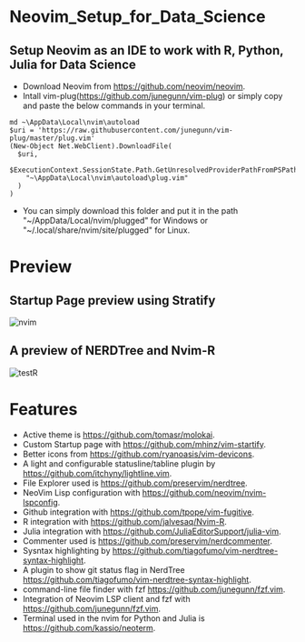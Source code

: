 # Neovim_Setup_for_Data_Science
## Setup Neovim as an IDE to work with R, Python, Julia for Data Science
* Download Neovim from https://github.com/neovim/neovim.
* Intall vim-plug(https://github.com/junegunn/vim-plug) or simply copy and paste the below commands in your terminal.
```
md ~\AppData\Local\nvim\autoload
$uri = 'https://raw.githubusercontent.com/junegunn/vim-plug/master/plug.vim'
(New-Object Net.WebClient).DownloadFile(
  $uri,
  $ExecutionContext.SessionState.Path.GetUnresolvedProviderPathFromPSPath(
    "~\AppData\Local\nvim\autoload\plug.vim"
  )
)
```

* You can simply download this folder and put it in the path "~/AppData/Local/nvim/plugged" for Windows or "~/.local/share/nvim/site/plugged" for Linux.

# Preview
## Startup Page preview using Stratify
![nvim](https://user-images.githubusercontent.com/42490023/135728595-beb8556b-a2aa-4ec4-ba44-f058f591f451.jpg)
## A preview of NERDTree and Nvim-R
![testR](https://user-images.githubusercontent.com/42490023/135729956-18db7c28-9cd5-40bf-a91a-9662fc091268.jpg)

# Features
* Active theme is https://github.com/tomasr/molokai.
* Custom Startup page with https://github.com/mhinz/vim-startify.
* Better icons from https://github.com/ryanoasis/vim-devicons.
* A light and configurable statusline/tabline plugin by https://github.com/itchyny/lightline.vim.
* File Explorer used is https://github.com/preservim/nerdtree.
* NeoVim Lisp configuration with https://github.com/neovim/nvim-lspconfig.
* Github integration with https://github.com/tpope/vim-fugitive.
* R integration with https://github.com/jalvesaq/Nvim-R.
* Julia integration with https://github.com/JuliaEditorSupport/julia-vim.
* Commenter used is https://github.com/preservim/nerdcommenter.
* Sysntax highlighting by https://github.com/tiagofumo/vim-nerdtree-syntax-highlight.
* A plugin to show git status flag in NerdTree https://github.com/tiagofumo/vim-nerdtree-syntax-highlight.
* command-line file finder with fzf https://github.com/junegunn/fzf.vim.
* Integration of Neovim LSP client and fzf with https://github.com/junegunn/fzf.vim.
* Terminal used in the nvim for Python and Julia is https://github.com/kassio/neoterm. 
